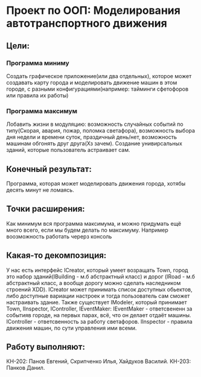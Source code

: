 # Проект по ООП: Моделирования автотранспортного движения
## Цели:
### Программа миниму
Создать графическое приложение(или два отдельных), которое может создавать карту города и моделировать движение машин в этом городе, с разными конфигурациями(например: тайминги сфетофоров или правила их работы)
### Программа максимум
Лобавить жизни в модуляцию: возможность случайных событий по типу(Скорая, авария, пожар, поломка светафора), возможность выбора дня недели и времени суток, праздичный день/нет, возможность машинам обгонять друг друга(Хз зачем). Создание унивирсальных зданий, которые пользователь астраивает сам.
## Конечный результат:
Программа, которая может моделировать движения города, хотябы десять минут не ломаясь. 
## Точки расширения: 
Как минимум вся программа максимума, и можно придумать ещё много всего, если мы будем делать по максимуму.
Например воозможность работать черерз консоль
## Какая-то декомпозиция:
У нас есть интерфейс ICreator, который умеет возращать Town, город это набор зданий(IBuilding - м.б абстрактный класс) и дорог (IRoad - м.б абстрактный класс, а вообще дорогу можно сделать наследником строений XDD). ICreator может принимать список доступных обьектов, либо доступные вариации настроек и тогда пользователь сам сможет настраивать здание.
Также существует IModeler, который принимает Town, IInspector, IController, IEventMaker:
IEventMaker - ответсвененн за событияв городе, на первых парах, всё, что он делает отдаёт машины.
IController - ответсвенность за работу светафоров.
IInspector - правила движения машин, по сути управления ими всеми.
## Работу выполняют:
КН-202: Панов Евгений, Скрипченко Илья, Хайдуков Василий.
КН-203: Панков Данил.
